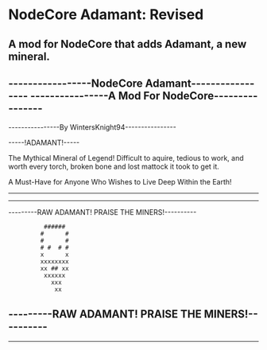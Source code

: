 # NodeCore Adamant: Revised
A mod for NodeCore that adds Adamant, a new mineral.
--------------------------------------------------
-----------------NodeCore Adamant-----------------
----------------A Mod For NodeCore----------------
--------------------------------------------------
----------------By WintersKnight94----------------

-----!ADAMANT!-----

The Mythical Mineral of Legend!
Difficult to aquire, tedious to work, and worth every torch, broken bone and lost mattock it took to get it.

A Must-Have for Anyone Who Wishes to Live Deep Within the Earth!

--------------------------------------------------
--------------------------------------------------
---------RAW ADAMANT! PRAISE THE MINERS!----------
		                  
		                  
		                  
		      ######      
		     #      #     
		     #      #     
		     # #  # #     
		     x      x     
		     xxxxxxxx     
		     xx ## xx     
		      xxxxxx      
		        xxx       
		         xx       
		                  
		                  
		                  
		                  

---------RAW ADAMANT! PRAISE THE MINERS!----------
--------------------------------------------------
--------------------------------------------------
